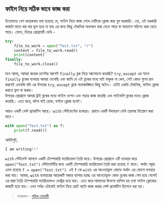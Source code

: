 ## ফাইল নিয়ে সঠিক ভাবে কাজ করা  

ইতোমধ্যে বেশ কয়েকবার বলা হয়েছে যে, ফাইল নিয়ে কাজ শেষে সেটিকে ক্লোজ করা খুব দরকারি। তো, এই দরকারি কাজটা যাতে বার বার ভুল হয়ে না যায় এর জন্য কিছু টেকনিক অবলম্বন করা যেতে পারে বা অভ্যাসে পরিণত করা যেতে পারে। যেমন, নিচের প্রোগ্রামটি দেখি -  

```python
try:
	file_to_work = open("Test.txt", "r")
	content = file_to_work.read()
	print(content)
finally:
	file_to_work.close()
```  

মনে আছে, আমরা কয়েক চ্যাপ্টার আগেই `finally` ব্লক নিয়ে আলোচনা করেছি? `try`, `except` এর সাথে `finally` ব্লকের ব্যবহার আমরা দেখেছি এবং জানি যে এই ব্লকের মধ্যে যাই থাকুক না কেন, সেই কোড গুলো রান করবেই এমনকি যদি এর উপরের `try`, `except` ব্লকে অনাকাঙ্ক্ষিত কিছু ঘটেও। এটাই একটা টেকনিক, ফাইল ক্লোজ করতে ভুল না করার।   
উপরের প্রোগ্রামে আমরা ট্রাই ব্লকের মধ্যে ফাইল ওপেন এবং পড়ার কাজ করেছি এবং ফাইনালি ব্লকের মধ্যে ক্লোজ করেছি। এতে করে, ঘটনা যাই হোক, ফাইল ক্লোজ হবেই।  

আরও একটি বেস্ট প্র্যাকটিস আছে। `with` স্টেটমেন্টের ব্যবহার। প্রথমে একটি উদাহরণ দেখি তারপর বিশ্লেষণ করা যাবে - 

```python
with open("Test.txt") as f:
	print(f.read())

```  

আউটপুট,  

```python
I am writing!!!
```   

`with` স্টেটমেন্ট আসলে একটি টেম্পোরারি ভ্যারিয়েবল তৈরি করে। উপরের প্রোগ্রামে এটি ব্যবহার করে `open("Test.txt")` স্টেটমেন্টটির জন্য একটি টেম্পোরারি ভ্যারিয়েবল তৈরি করা হয়েছে `f` নামে। অর্থাৎ বস্তুত এমন হয়েছে `f = open("Test.txt")`. এই `f` কে `with` এর আওতাভুক্ত কোডে অর্থাৎ এর স্কোপে ব্যবহার করা যায়। আবার, `with` ব্যবহারের আরেকটি মজার ব্যাপার হচ্ছে এর আওতাভুক্ত কোড ব্লকের কাজ শেষ হয়ে গেলেই এর দ্বারা তৈরি টেম্পোরারি ভ্যারিয়েবলও ডেস্ট্রয় হয়ে যায়। এতে করে আমাদের উদ্দেশ্য হাসিল হয় তথা ফাইল ক্লোজের কাজটি হয়ে যায়। এখন পর্যন্ত এটাকেই ফাইল নিয়ে ছোট খাটো কাজ করার বেস্ট প্র্যাকটিস হিসেবে ধরা হয়।  

>  সংকলন - [নুহিল মেহেদী](https://nuhil.net)